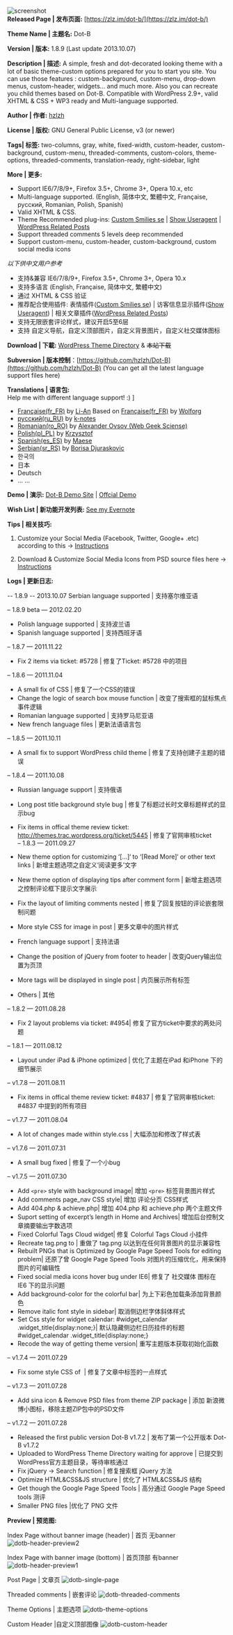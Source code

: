 ![screenshot]  
**Released Page | 发布页面:** [https://zlz.im/dot-b/](https://zlz.im/dot-b/)

**Theme Name | 主题名:** Dot-B  

**Version | 版本:** 1.8.9 (Last update 2013.10.07)  

**Description | 描述:** A simple, fresh and dot-decorated looking theme with a lot of basic theme-custom options  prepared for you to start you site. You can use those features : custom-background, custom-menu, drop-down menus, custom-header, widgets… and much more. Also you can recreate you child themes based on Dot-B. Compatible with WordPress 2.9+, valid XHTML & CSS + WP3 ready and Multi-language supported.

**Author | 作者:** [hzlzh]

**License | 版权:** GNU General Public License, v3 (or newer)

**Tags| 标签:** two-columns, gray, white, fixed-width, custom-header, custom-background, custom-menu, threaded-comments, custom-colors, theme-options, threaded-comments, translation-ready, right-sidebar, light

**More | 更多:**

* Support IE6/7/8/9+, Firefox 3.5+, Chrome 3+, Opera 10.x, etc
* Multi-language supported. (English, 简体中文, 繁體中文, Française, русский, Romanian, Polish, Spanish)
* Valid XHTML & CSS.
* Theme Recommended plug-ins: [Custom Smilies se] | [Show Useragent] | [WordPress Related Posts]
* Support threaded comments 5 levels deep recommended
* Support custom-menu, custom-header, custom-background, custom social media icons

*以下供中文用户参考*

* 支持&兼容 IE6/7/8/9+, Firefox 3.5+, Chrome 3+, Opera 10.x
* 支持多语言 (English, Française, 简体中文, 繁體中文)
* 通过 XHTML & CSS 验证
* 推荐配合使用插件: 表情插件([Custom Smilies se]) | 访客信息显示插件([Show Useragent]) | 相关文章插件([WordPress Related Posts])
* 支持无限嵌套评论样式，建议开启5至6层
* 支持 自定义导航，自定义顶部图片，自定义背景图片，自定义社交媒体图标

**Download | 下載:** [WordPress Theme Directory] & <del>本站下载</del>

**Subversion | 版本控制**：[https://github.com/hzlzh/Dot-B](https://github.com/hzlzh/Dot-B) (You can get all the latest language support files here)

**Translations | 语言包:**  
Help me with different language support! :) ]

* [Française(fr_FR)] by [Li-An] Based on [Française(fr_FR)] by [Wolforg]
* [русский(ru_RU)] by [k-notes]
* [Romanian(ro_RO)] by [Alexander Ovsov (Web Geek Sciense)]
* [Polish(pl_PL)] by [Krzysztof]
* [Spanish(es_ES)] by [Maese]
* [Serbian(sr_RS)] by [Borisa Djuraskovic]
* 한국의
* 日本
* Deutsch
* … …

**Demo | 演示:** [Dot-B Demo Site] | [Offcial Demo]

**Wish List | 新功能开发列表:** [See my Evernote]

**Tips | 相关技巧:**

1. Customize your Social Media (Facebook, Twitter, Google+ .etc) according to this -> [Instructions](https://zlz.im/how-to-control-social-media-icons-display-with-wordpress-menu-function/)

2. Download & Customize Social Media Icons from PSD source files here -> [Instructions](https://zlz.im/dot-b-social-media-icons-set-release/)

**Logs | 更新日志:**  

-- 1.8.9  -- 2013.10.07
Serbian language supported | 支持塞尔维亚语

– 1.8.9 beta — 2012.02.20  

* Polish language supported | 支持波兰语  
* Spanish language supported | 支持西班牙语  

– 1.8.7 — 2011.11.22  

* Fix 2 items via ticket: #5728 | 修复了Ticket: #5728 中的项目  

– 1.8.6  — 2011.11.04  

* A small fix of CSS | 修复了一个CSS的错误  
* Change the logic of search box mouse function | 改变了搜索框的鼠标焦点事件逻辑  
* Romanian language supported | 支持罗马尼亚语  
* New french language files | 更新法语语言包  

– 1.8.5 — 2011.10.11
  
* A small fix to support WordPress child theme | 修复了支持创建子主题的错误

– 1.8.4  — 2011.10.08  

* Russian language support | 支持俄语  
* Long post title background style bug | 修复了标题过长时文章标题样式的显示bug  
* Fix items in offical theme review ticket: http://themes.trac.wordpress.org/ticket/5445 | 修复了官网审核ticket  
– 1.8.3  — 2011.09.27
  
* New theme option for customizing ‘[…]‘ to ‘[Read More]‘ or other text links | 新增主题选项之自定义‘阅读更多’文字  
* New theme option of displaying tips after comment form | 新增主题选项之控制评论框下提示文字展示  
* Fix the layout of limiting comments nested | 修复了回复按钮的评论嵌套限制问题  
* More style CSS for image in post | 更多文章中的图片样式  
* French language support | 支持法语  
* Change the position of jQuery from footer to header | 改变jQuery输出位置为页顶  
* More tags will be displayed in single post | 内页展示所有标签  
* Others | 其他  

– 1.8.2  — 2011.08.28  

* Fix 2 layout problems via  ticket: #4954| 修复了官方ticket中要求的两处问题  

– 1.8.1  — 2011.08.12  
* Layout under iPad & iPhone optimized | 优化了主题在iPad 和iPhone 下的细节展示  

– v1.7.8  — 2011.08.11  

* Fix items in offical theme review ticket: #4837  | 修复了官网审核ticket: #4837 中提到的所有项目
  
– v1.7.7  — 2011.08.04  

* A lot of changes made within style.css | 大幅添加和修改了样式表  

– v1.7.6  — 2011.07.31  

* A small bug fixed | 修复了一个小bug  

– v1.7.5  — 2011.07.30  

* Add `<pre>` style with background image| 增加 `<pre>` 标签背景图片样式  
* Add comments page_nav CSS style| 增加 评论分页 CSS样式  
* Add 404.php & achieve.php| 增加 404.php 和 achieve.php 两个主题文件  
* Suport setting of excerpt’s length in Home and Archives| 增加后台控制文章摘要输出字数选项  
* Fixed Colorful Tags Cloud widget| 修复 Colorful Tags Cloud 小挂件    
* Recreate tag.png to | 重做了 tag.png 以达到在任何背景图片的显示兼容性
* Rebuilt PNGs that is Optimized by Google Page Speed Tools for editing problem| 还原了曾  Google Page Speed Tools 对图片的压缩优化，用来保持图片的可编辑性  
* Fixed social media icons hover bug under IE6| 修复了 社交媒体 图标在 IE6 下的显示问题  
* Add background-color for the colorful bar| 为上下彩色加载条添加背景颜色  
* Remove italic font style in sidebar| 取消侧边栏字体斜体样式  
* Set Css style for widget calendar: #widget_calendar .widget_title{display:none;}| 默认隐藏侧边栏日历挂件的标题 #widget_calendar .widget_title{display:none;}  
* Recode the way of getting theme version| 重写主题版本获取初始化函数  

– v1.7.4 — 2011.07.29  

* Fix some style CSS of <img> | 修复了文章中<img>标签的一点样式  

– v1.7.3 — 2011.07.28  

* Add sina icon & Remove PSD files from theme ZIP package | 添加 新浪微博小图标，移除主题ZIP包中的PSD文件  

– v1.7.2 — 2011.07.28  

* Released the first public version Dot-B v1.7.2 | 发布了第一个公开版本 Dot-B v1.7.2  
* Uploaded to WordPress Theme Directory waiting for approve | 已提交到WordPress官方主题目录，等待审核通过
* Fix jQuery -> Search function | 修复搜索框 jQuery  方法
* Optimize HTML&CSS&JS structure | 优化了 HTML&CSS&JS 结构
* Get though the Google Page Speed Tools | 高分通过 Google Page Speed tools 测评
* Smaller PNG files |优化了 PNG 文件

**Preview | 预览图:**

Index Page without banner image (header) | 首页 无banner
![dotb-header-preview2]

Index Page with banner image (bottom) | 首页顶部 有banner
![dotb-header-preview1]

Post Page | 文章页
![dotb-single-page]

Threaded comments | 嵌套评论
![dotb-threaded-comments]

Theme Options | 主题选项
![dotb-theme-options]

Custom Header |自定义顶部图像
![dotb-custom-header]


[hzlzh]: https://zlz.im/
[Custom Smilies se]: http://wordpress.org/extend/plugins/custom-smilies-se/
[Show Useragent]: http://wordpress.org/extend/plugins/show-useragent/
[WordPress Related Posts]: http://wordpress.org/extend/plugins/wordpress-23-related-posts-plugin/
[WordPress Theme Directory]: http://wordpress.org/extend/themes/dot-b/
[Dot-B Demo Site]: http://demo.zlz.im/
[Offcial Demo]: http://wp-themes.com/dot-b/
[See my Evernote]: http://www.evernote.com/shard/s50/sh/be76162e-f05a-401d-8581-c3aaae0069a4/12af08a1a0aff663c0768d681e869f49


[screenshot]: https://raw.github.com/hzlzh/Dot-B/screenshot/screenshot/screenshot.png
[dotb-header-preview1]: https://raw.github.com/hzlzh/Dot-B/screenshot/screenshot/dotb-header-preview2.jpg
[dotb-header-preview2]: https://raw.github.com/hzlzh/Dot-B/screenshot/screenshot/dotb-header-preview1.jpg
[dotb-single-page]: https://raw.github.com/hzlzh/Dot-B/screenshot/screenshot/dotb-single-page.jpg
[dotb-threaded-comments]: https://raw.github.com/hzlzh/Dot-B/screenshot/screenshot/dotb-threaded-comments.jpg
[dotb-header-preview2]: https://raw.github.com/hzlzh/Dot-B/screenshot/screenshot/dotb-header-preview2.jpg
[dotb-theme-options]: https://raw.github.com/hzlzh/Dot-B/screenshot/screenshot/dotb-theme-options.jpg
[dotb-custom-header]: https://raw.github.com/hzlzh/Dot-B/screenshot/screenshot/dotb-custom-header.jpg





[Française(fr_FR)]: http://www.li-an.fr/wpplugins/mes-traductions-de-plugins/#dotb
[русский(ru_RU)]: http://k-notes.ru/notes/rus-theme-dot-b/
[Romanian(ro_RO)]: https://github.com/hzlzh/Dot-B/tree/master/languages
[Polish(pl_PL)]: https://github.com/hzlzh/Dot-B/tree/master/languages
[Spanish(es_ES)]: https://github.com/hzlzh/Dot-B/tree/master/languages
[Serbian(sr_RS)]: https://github.com/hzlzh/Dot-B/tree/master/languages
[Li-An]: http://www.li-an.fr/
[Wolforg]: http://www.wolforg.eu/
[k-notes]: http://k-notes.ru/
[Alexander Ovsov (Web Geek Sciense)]: http://webhostinggeeks.com/science/
[Krzysztof]: http://pl2wp.prywatny.eu/
[Maese]: https://twitter.com/MaeseWebero
[Borisa Djuraskovic]: http://webhostinghub.com/
